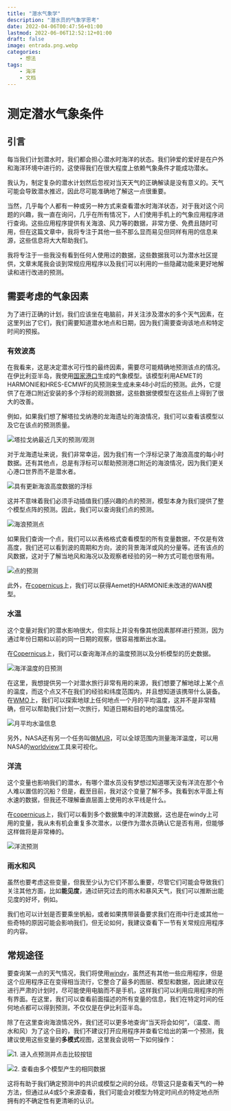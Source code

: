 ```yaml
---
title: "潜水气象学"
description: "潜水员的气象学思考"
date: 2022-04-06T00:47:56+01:00
lastmod: 2022-06-06T12:52:12+01:00
draft: false
image: entrada.png.webp
categories:
    - 想法
tags:
    - 海洋
    - 文档
---
```


# 测定潜水气象条件

## 引言

每当我们计划潜水时，我们都会担心潜水时海洋的状态。我们钟爱的爱好是在户外和海洋环境中进行的，这使得我们在很大程度上依赖气象条件才能成功潜水。

我认为，制定复杂的潜水计划然后忽视对当天天气的正确解读是没有意义的。天气可能会导致潜水推迟，因此尽可能准确地了解这一点很重要。

当然，几乎每个人都有一种或另一种方式来查看潜水时海洋状态，对于我对这个问题的兴趣，我一直在询问，几乎在所有情况下，人们使用手机上的气象应用程序进行查询。这些应用程序提供有关海浪、风力等的数据，非常方便、免费且随时可用，但在这篇文章中，我将专注于其他一些不那么显而易见但同样有用的信息来源，这些信息将大大帮助我们。

我将专注于一些我没有看到任何人使用过的数据，这些数据我可以为潜水社区提供，文章末尾我会谈到常规应用程序以及我们可以利用的一些隐藏功能来更好地解读和进行改进的预测。

## 需要考虑的气象因素

为了进行正确的计划，我们应该坐在电脑前，并关注涉及潜水的多个天气因素，在这里列出了它们，我们需要知道潜水地点和日期，因为我们需要查询该地点和特定时间的预报。

### 有效波高
在我看来，这是决定潜水可行性的最终因素，需要尽可能精确地预测该点的情况。在伊比利亚半岛，我使用[国家港口](https://www.puertos.es/es-es/oceanografia/AccesoSimplificado)生成的气象模型。该模型利用AEMET的HARMONIE和HRES-ECMWF的风预测来生成未来48小时后的预测。此外，它提供了在港口附近安装的多个浮标的观测数据，这些数据使模型在这些点上得到了很大的改善。

例如，如果我们想了解塔拉戈纳港的龙海遗址的海浪情况，我们可以查看该模型以及它在该点的预测质量。

![塔拉戈纳最近几天的预测/观测](2.png.webp)

对于龙海遗址来说，我们非常幸运，因为我们有一个浮标记录了海浪高度的每小时数据。还有其他点，总是有浮标可以帮助预测港口附近的海浪情况，因为我们更关心港口世界而不是潜水者。

![具有更新海浪高度数据的浮标](1.png.webp)

这并不意味着我们必须手动插值我们感兴趣的点的预测，模型本身为我们提供了整个模型点阵的预测。因此，我们可以查询我们点的预测。

![海浪预测点](3.png.webp)

如果我们查询一个点，我们可以以表格格式查看模型的所有变量数据，不仅是有效高度，我们还可以看到波的周期和方向，波的背景海洋或风的分量等。还有该点的风数据，这对于了解当地风和海况以及观察者经验的另一种方式可能也很有用。

![点的预测](4.png.webp)

此外，在[copernicus](https://myocean.marine.copernicus.eu/data?view=dataset&dataset=MEDSEA_ANALYSISFORECAST_WAV_006_017)上，我们可以获得Aemet的HARMONIE未改进的WAN模型。

### 水温

这个变量对我们的潜水影响很大，但实际上并没有像其他因素那样进行预测，因为通过年份日期和以前的同一日期的观察，很容易推断出水温。

在[Copernicus](https://myocean.marine.copernicus.eu/light)上，我们可以查询海洋点的温度预测以及分析模型的历史数据。

![海洋温度的日预测](5.png.webp)

在这里，我想提供另一个对潜水旅行非常有用的来源，我们想要了解地球上某个点的温度，而这个点又不在我们的经验和纬度范围内，并且想知道该携带什么装备。在[WMO](https://climexp.knmi.nl/monthly_overview_world_weather/index.cgi?var=sst_ncep_w&mon1=jan&year1=2021&anomalie=nee&kort=nee&expert=nee&type=kaartwereld)上，我们可以探索地球上任何地点一个月的平均温度，这并不是非常精确，但可以帮助我们计划一次旅行，知道日期和目的地的温度情况。

![月平均水温信息](6.png.webp)

另外，NASA还有另一个任务叫做[MUR](https://podaac.jpl.nasa.gov/dataset/MUR-JPL-L4-GLOB-v4.1)，可以全球范围内测量海洋温度，可以用NASA的[worldview](https://soto.podaac.earthdatacloud.nasa.gov/?v=-18.78720059082591,30.727507641081075,21.28282587652165,50.51208320933394)工具来可视化。

### 洋流

这个变量也影响我们的潜水，有哪个潜水员没有梦想过知道哪天没有洋流在那个令人难以置信的沉船？但是，截至目前，我对这个变量了解不多。我看到水平面上有水速的数据，但我还不理解垂直层面上使用的水平线是什么。

在[copernicus](https://myocean.marine.copernicus.eu/data?view=dataset&dataset=MEDSEA_ANALYSISFORECAST_PHY_006_013)上，我们可以看到多个数据集中的洋流数据，这也是在windy上可用的变量，我从未有机会重复多次潜水，以便作为潜水员确认它是否有用，但能够这样做将是非常棒的。

![洋流预测](7.png.webp)

### 雨水和风

虽然也要考虑这些变量，但我至少认为它们不那么重要，尽管它们可能会导致我们关注其他方面，比如**能见度**，通过研究过去的雨水和暴风天气，我们可以推断出能见度的好坏，例如。

我们也可以计划是否要乘坐帆船，或者如果携带装备要求我们在雨中行走或其他一些奇特的原因可能会影响我们，但无论如何，我建议查看下一节有关常规应用程序的内容。

## 常规途径

要查询某一点的天气情况，我们将使用[windy](https://windy.com)，虽然还有其他一些应用程序，但是这个应用程序正在变得相当流行，它整合了最多的图层、模型和数据，因此建议在进行严肃的计划时，尽可能使用电脑而不是手机，这样我们可以利用应用程序的所有界面。在这里，我们可以查看前面描述的所有变量的信息，我们在特定时间的任何地点都可以得到预测，不仅仅是在伊比利亚半岛。

除了在这里查询海浪情况外，我们还可以更多地查询“当天将会如何”，（温度、雨水和风）为了这个目的，我们不建议打开应用程序并查看它给出的第一个预测，我建议使用这些变量的**多模式**视图，这里我会说明一下如何操作：

![1. 进入点预测并点击比较按钮](8.png.webp)

![2. 查看由多个模型产生的相同数据](9.png.webp)

这将有助于我们确定预测中的共识或模型之间的分歧。尽管这只是查看天气的一种方法，但通过从4或5个来源查看，我们可能会对模型为特定时间点的特定地点所拥有的不确定性有更清晰的认识。
